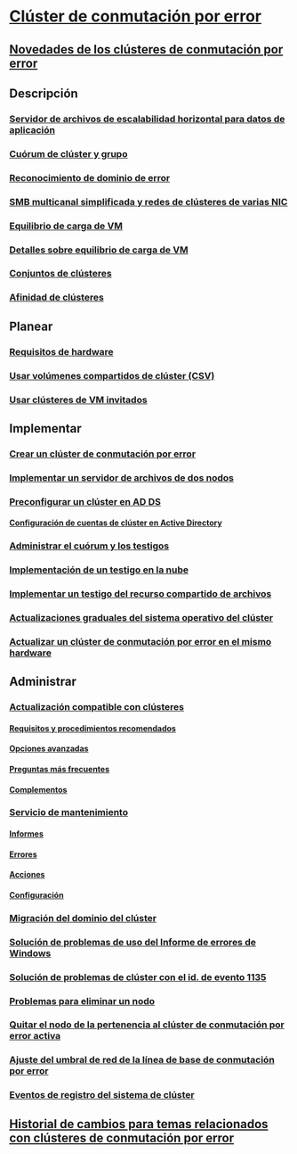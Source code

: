 # [Clúster de conmutación por error](failover-clustering-overview.md)
## [Novedades de los clústeres de conmutación por error](whats-new-in-failover-clustering.md)
## Descripción
### [Servidor de archivos de escalabilidad horizontal para datos de aplicación](sofs-overview.md)
### [Cuórum de clúster y grupo](../storage/storage-spaces/understand-quorum.md)
### [Reconocimiento de dominio de error](fault-domains.md)
### [SMB multicanal simplificada y redes de clústeres de varias NIC](smb-multichannel.md)
### [Equilibrio de carga de VM](vm-load-balancing-overview.md)
### [Detalles sobre equilibrio de carga de VM](vm-load-balancing-deep-dive.md)
### [Conjuntos de clústeres](../storage/storage-spaces/cluster-sets.md)
### [Afinidad de clústeres](cluster-affinity.md)
## Planear
### [Requisitos de hardware](clustering-requirements.md)
### [Usar volúmenes compartidos de clúster (CSV)](failover-cluster-csvs.md)
### [Usar clústeres de VM invitados](../storage/storage-spaces/storage-spaces-direct-in-vm.md)
## Implementar
### [Crear un clúster de conmutación por error](create-failover-cluster.md)
### [Implementar un servidor de archivos de dos nodos](deploy-two-node-clustered-file-server.md)
### [Preconfigurar un clúster en AD DS](prestage-cluster-adds.md)
#### [Configuración de cuentas de clúster en Active Directory](configure-ad-accounts.md)
### [Administrar el cuórum y los testigos](manage-cluster-quorum.md)
### [Implementación de un testigo en la nube](deploy-cloud-witness.md)
### [Implementar un testigo del recurso compartido de archivos](file-share-witness.md)
### [Actualizaciones graduales del sistema operativo del clúster](cluster-operating-system-rolling-upgrade.md)
### [Actualizar un clúster de conmutación por error en el mismo hardware](upgrade-option-same-hardware.md)
## Administrar
### [Actualización compatible con clústeres](cluster-aware-updating.md)
#### [Requisitos y procedimientos recomendados](cluster-aware-updating-requirements.md)
#### [Opciones avanzadas](cluster-aware-updating-options.md)
#### [Preguntas más frecuentes](cluster-aware-updating-faq.md)
#### [Complementos](cluster-aware-updating-plug-ins.md)
### [Servicio de mantenimiento](health-service-overview.md)
#### [Informes](health-service-reports.md)
#### [Errores](health-service-faults.md)
#### [Acciones](health-service-actions.md)
#### [Configuración](health-service-settings.md)
### [Migración del dominio del clúster](cluster-domain-migration.md)
### [Solución de problemas de uso del Informe de errores de Windows](troubleshooting-using-WER-reports.md)
### [Solución de problemas de clúster con el id. de evento 1135](../troubleshoot/troubleshooting-cluster-event-id-1135.md)
### [Problemas para eliminar un nodo](../troubleshoot/problem-nodes-failover-cluster.md)
### [Quitar el nodo de la pertenencia al clúster de conmutación por error activa](../troubleshoot/nodes-failover-cluster-vmware.md)
### [Ajuste del umbral de red de la línea de base de conmutación por error](../troubleshoot/iaas-sql-failover-cluster.md)
### [Eventos de registro del sistema de clúster](system-events.md)
## [Historial de cambios para temas relacionados con clústeres de conmutación por error](clustering-change-history.md)
